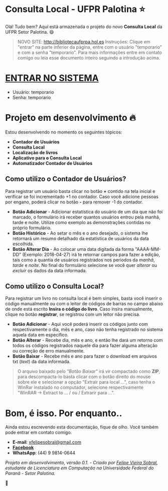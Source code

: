 # Consulta Local - UFPR Palotina :star:

Olá! Tudo bem? Aqui está armazenada o projeto do novo **Consulta Local** da UFPR Setor Palotina. :smile:

> NOVO SITE: http://bibliotecaufprpa.hol.es
> Instruções: Clique em "entrar" na parte inferior da página, entre com o usuário "temporario" e com a senha "temporario". Para mais informações entre em contato comigo ou leia esse documento inteiro seguindo a introdução acima.

# [ENTRAR NO SISTEMA](http://bibliotecaufprpa.hol.es/login.html)
- Usuário: temporario
- Senha: temporario

# Projeto em desenvolvimento :fire:

Estou desenvolvendo no momento os seguintes tópicos:

 - **Contador de Usuários**
 - **Consulta Local**
 - **Localização de livros**
 - **Aplicativo para o Consulta Local**
 - **Automatizador Contador de Usuários**


## Como utilizo o Contador de Usuários?
Para registrar um usuário basta clicar no botão **+** contido na tela inicial e verificar se foi incrementado +1 no contador. Caso você adicione pessoas por engano, poderá clicar no botão **-** para remover -1 do contador.

- **Botão Adicionar** - Adicionar estatística do usuário de um dia que não foi marcado, o formulário irá receber quantos usuários entrou pela manhã, tarde e noite. Utilize como exemplo as demonstrações contidas no próprio formulário.
- **Botão Histórico** - Ao setar o mês e o ano desejado, o sistema lhe retornará um resumo detalhado da estatística de usuários da data escolhida.
- **Botão Alterar Dia** - Ao colocar uma data digitada da forma "AAAA-MM-DD" (Exemplo: 2018-04-27) irá te retornar campos para fazer a edição, tais como a quantia de usuários registrados nos períodos da *manhã*, *tarde* e *noite*. No final do formulário selecione se você quer *alterar* ou *excluir* os dados da data informada.

## Como utilizo o Consulta Local?
Para registrar um livro no consulta local é bem simples, basta você inserir o código manualmente ou com o leitor de códigos de barras no campo abaixo de onde está escrito **Insira o código do livro**. Caso insira manualmente, clique no botão **registrar**, se registrou com um leitor não precisa.

- **Botão Adicionar** - Aqui você poderá inserir os códigos junto com respectivamente o dia, mês e ano, caso não tenha registrado no sistema aquela data em específico.
- **Botão Alterar** - Recebe dia, mês e ano, e então lhe dará um retorno com todos os códigos registrados naquele dia para fazer alguma alteração ou correção de erro manualmente.
- **Botão Baixar** - Recebe mês e ano para fazer o download em arquivos txt (*text*) da data informada.

> O arquivo baixado pelo *"Botão Baixar"* irá vir compactado como **ZIP**, para descompacta-lo basta clicar com o botão direito do mouse sobre ele e selecionar a opção "Extrair para local ...", caso tenha o WinRar instalado no computador, selecione  respectivamente "WinRAR -> Extract to ... / ou / Extrarir para ...".


# Bom, é isso. Por enquanto..

Ainda estou escrevendo esta documentação, fique de olho.
Você também pode entrar em contato comigo.


 - **E-mail**: xfelipesobral@gmail.com
 -  [**Facebook**](https://www.facebook.com/krepper.fs)
 - **WhatsApp**: (44) 9 9814-0644

*Projeto em desenvolvimento, versão 0.1. - Criado por [Felipe Vieira Sobral](http://lattes.cnpq.br/1682042608972339), estudante de Licenciatura em Computação na Universidade Federal do Paraná - Setor Palotina.*

:hamburger:
